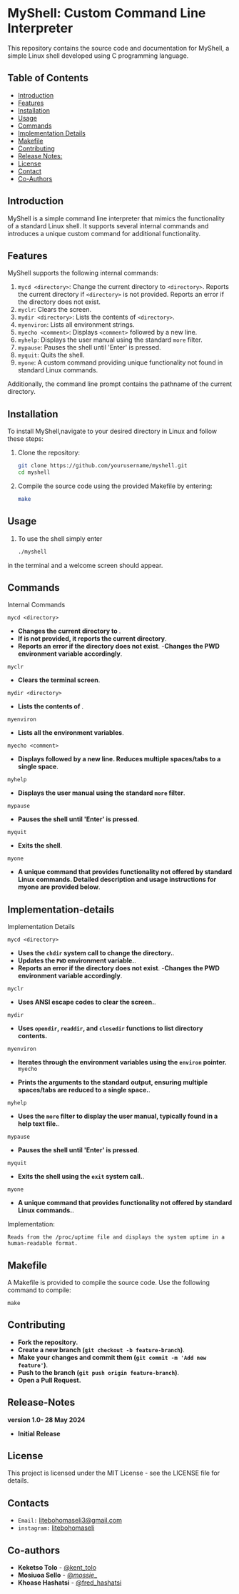 # MyShell: Custom Command Line Interpreter

This repository contains the source code and documentation for MyShell, a simple Linux shell developed using C programming language.

## Table of Contents

- [Introduction](#introduction)
- [Features](#features)
- [Installation](#installation)
- [Usage](#usage)
- [Commands](#commands)
- [Implementation Details](#implementation-details)
- [Makefile](#makefile)
- [Contributing](#contributing)
- [Release Notes:](#Release-Notes)
- [License](#license)
- [Contact](#contact)
- [Co-Authors](#co-authors)

## Introduction

MyShell is a simple command line interpreter that mimics the functionality of a standard Linux shell. It supports several internal commands and introduces a unique custom command for additional functionality.

## Features

MyShell supports the following internal commands:

1. `mycd <directory>`: Change the current directory to `<directory>`. Reports the current directory if `<directory>` is not provided. Reports an error if the directory does not exist.
2. `myclr`: Clears the screen.
3. `mydir <directory>`: Lists the contents of `<directory>`.
4. `myenviron`: Lists all environment strings.
5. `myecho <comment>`: Displays `<comment>` followed by a new line.
6. `myhelp`: Displays the user manual using the standard `more` filter.
7. `mypause`: Pauses the shell until 'Enter' is pressed.
8. `myquit`: Quits the shell.
9. `myone`: A custom command providing unique functionality not found in standard Linux commands.

Additionally, the command line prompt contains the pathname of the current directory.

## Installation

To install MyShell,navigate to your desired directory in Linux and follow these steps:

1. Clone the repository:
   ```bash
   git clone https://github.com/yourusername/myshell.git
   cd myshell
2. Compile the source code using the provided Makefile by entering:
   ```bash
   make

## Usage
1. To use the shell simply enter
   ```bash
   ./myshell
  in the terminal and a welcome screen should appear.

## Commands
Internal Commands

`mycd <directory>`

 - **Changes the current directory to <directory>**.
 - **If <directory> is not provided, it reports the current directory**.
 - **Reports an error if the directory does not exist**.
 -**Changes the PWD environment variable accordingly**.

`myclr`

 - **Clears the terminal screen**.

`mydir <directory>`

 - **Lists the contents of <directory>**.

`myenviron`

 - **Lists all the environment variables**.

`myecho <comment>`

 - **Displays <comment> followed by a new line. Reduces multiple spaces/tabs to a single space**.

`myhelp`

 - **Displays the user manual using the standard `more` filter**.

`mypause`

 - **Pauses the shell until 'Enter' is pressed**.

`myquit`

 - **Exits the shell**.
 
`myone`
 - **A unique command that provides functionality not offered by standard Linux commands.
   Detailed description and usage instructions for myone are provided below**.
   
## Implementation-details
Implementation Details

`mycd <directory>`

 - **Uses the `chdir` system call to change the directory.**.
 - **Updates the `PWD` environment variable.**.
 - **Reports an error if the directory does not exist**.
 -**Changes the PWD environment variable accordingly**.


`myclr`

 - **Uses ANSI escape codes to clear the screen.**.

`mydir`

 - **Uses `opendir`, `readdir`, and `closedir` functions to list directory contents.**

`myenviron`

 - **Iterates through the environment variables using the `environ` pointer.**
`myecho `

 - **Prints the arguments to the standard output, ensuring multiple spaces/tabs are reduced to a single space.**.

`myhelp`

 - **Uses the `more` filter to display the user manual, typically found in a help text file.**.

`mypause`

 - **Pauses the shell until 'Enter' is pressed**.

`myquit`

 - **Exits the shell using the `exit` system call.**.
 
`myone`
 - **A unique command that provides functionality not offered by standard Linux commands.**.



Implementation:

    Reads from the /proc/uptime file and displays the system uptime in a human-readable format.
## Makefile
A Makefile is provided to compile the source code. Use the following command to compile:

    make

## Contributing
 - **Fork the repository.**
 - **Create a new branch (`git checkout -b feature-branch`)**.
 - **Make your changes and commit them (`git commit -m 'Add new feature'`)**.
 - **Push to the branch (`git push origin feature-branch`)**.
 - **Open a Pull Request.**
## Release-Notes
**version 1.0- 28 May 2024**
- **Initial Release**

## License
This project is licensed under the MIT License - see the LICENSE file for details.
## Contacts
- `Email:` litebohomaseli3@gmail.com
- `instagram:` [litebohomaseli](https://www.instagram.com/litebohomaseli/)
## Co-authors
- **Keketso Tolo** - [@kent_tolo](https://www.instagram.com/kent_tolo/)
- **Mosiuoa Sello** - [@_mossie__](https://www.instagram.com/_mossie__/)
- **Khoase Hashatsi** - [@fred_hashatsi](https://www.instagram.com/fred_hashatsi/)


